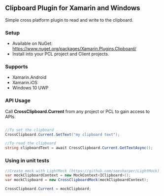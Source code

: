## Clipboard Plugin for Xamarin and Windows

Simple cross platform plugin to read and write to the clipboard.

### Setup
* Available on NuGet: https://www.nuget.org/packages/Xamarin.Plugins.Clipboard/
* Install into your PCL project and Client projects.


### Supports
* Xamarin.Android
* Xamarin.iOS
* Windows 10 UWP

### API Usage

Call **CrossClipboard.Current** from any project or PCL to gain access to APIs.

```csharp

//To set the clipboard
CrossClipboard.Current.SetText("my clipboard text");

//To read the clipboard
string clipboardText = await CrossClipboard.Current.GetTextAsync();

```

### Using in unit tests

```C#
//Create mock with LightMock (https://github.com/seesharper/LightMock)
var mockClipboardContext = new MockContext<IClipboard>();
var mockClipboard = new CrossClipboardMock(mockClipboardContext);

CrossClipboard.Current = mockClipboard;
```

